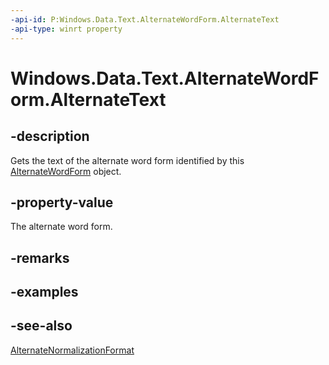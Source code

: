 ```yaml
---
-api-id: P:Windows.Data.Text.AlternateWordForm.AlternateText
-api-type: winrt property
---
```


<!-- Property syntax
public string AlternateText { get; }
-->

# Windows.Data.Text.AlternateWordForm.AlternateText

## -description
Gets the text of the alternate word form identified by this [AlternateWordForm](alternatewordform.md) object.

## -property-value
The alternate word form.

## -remarks

## -examples

## -see-also
[AlternateNormalizationFormat](alternatenormalizationformat.md)